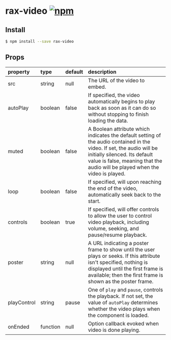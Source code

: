 # rax-video [![npm](https://img.shields.io/npm/v/rax-video.svg)](https://www.npmjs.com/package/rax-video)

## Install

```bash
$ npm install --save rax-video
```

## Props

| property    | type     | default  | description         |
| :---------- | :------- | :------- | :-------------------|
| src         | string   | null     | The URL of the video to embed.  |
| autoPlay    | boolean  | false    | If specified, the video automatically begins to play back as soon as it can do so without stopping to finish loading the data.|
| muted      | boolean  | false    | A Boolean attribute which indicates the default setting of the audio contained in the video. If set, the audio will be initially silenced. Its default value is false, meaning that the audio will be played when the video is played. |
| loop       | boolean  | false    | If specified, will upon reaching the end of the video, automatically seek back to the start. |
| controls   | boolean  | true     | If specified, will offer controls to allow the user to control video playback, including volume, seeking, and pause/resume playback. |
| poster     | string   | null    | A URL indicating a poster frame to show until the user plays or seeks. If this attribute isn't specified, nothing is displayed until the first frame is available; then the first frame is shown as the poster frame. |
| playControl | string  | pause    | One of `play` and `pause`, controls the playback. If not set, the value of `autoPlay` determines whether the video plays when the component is loaded. |
| onEnded | function | null | Option callback evoked when video is done playing. |
